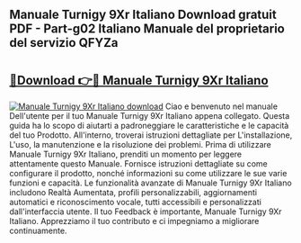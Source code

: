 ## Manuale Turnigy 9Xr Italiano Download gratuit PDF - Part-g02 Italiano Manuale del proprietario del servizio QFYZa

# <h2><a href="http://dfgqae.blite.top/?on=Manuale+Turnigy+9Xr+Italiano">🔗Download 👉🔴 Manuale Turnigy 9Xr Italiano</a></h2>

[![Manuale Turnigy 9Xr Italiano download](https://i.imgur.com/lujVjoI.png)](http://dfgqae.blite.top/?on=Manuale+Turnigy+9Xr+Italiano)
Ciao e benvenuto nel manuale Dell'utente per il tuo Manuale Turnigy 9Xr Italiano appena collegato. Questa guida ha lo scopo di aiutarti a padroneggiare le caratteristiche e le capacità del tuo Prodotto. All'interno, troverai istruzioni dettagliate per L'installazione, L'uso, la manutenzione e la risoluzione dei problemi. Prima di utilizzare Manuale Turnigy 9Xr Italiano, prenditi un momento per leggere attentamente questo Manuale. Fornisce istruzioni dettagliate su come configurare il prodotto, nonché informazioni su come utilizzare le sue varie funzioni e capacità. Le funzionalità avanzate di Manuale Turnigy 9Xr Italiano includono Realtà Aumentata, profili personalizzabili, aggiornamenti automatici e riconoscimento vocale, tutti accessibili e personalizzati dall'interfaccia utente. Il tuo Feedback è importante, Manuale Turnigy 9Xr Italiano. Apprezziamo il tuo contributo e ci impegniamo a migliorare continuamente.
